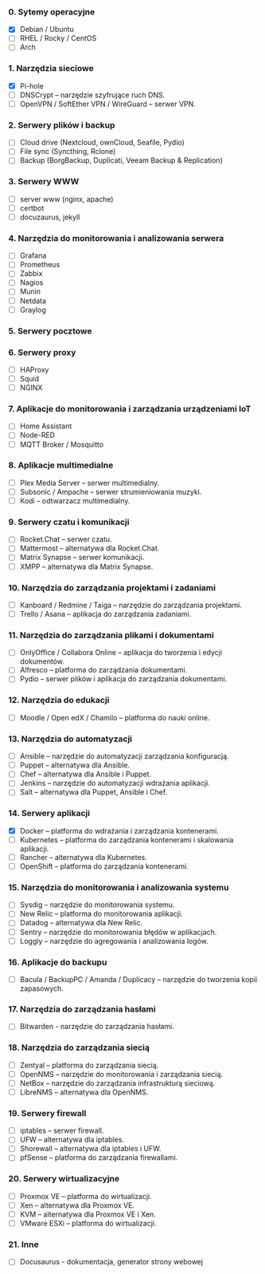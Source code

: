 ### 0. Sytemy operacyjne

- [x] Debian /  Ubuntu
- [ ] RHEL / Rocky / CentOS
- [ ] Arch

### 1. Narzędzia sieciowe

- [x] Pi-hole
- [ ] DNSCrypt – narzędzie szyfrujące ruch DNS.
- [ ] OpenVPN / SoftEther VPN / WireGuard – serwer VPN.

### 2. Serwery plików i backup

- [ ] Cloud drive (Nextcloud, ownCloud, Seafile, Pydio)
- [ ] File sync (Syncthing, Rclone)
- [ ] Backup (BorgBackup, Duplicati, Veeam Backup & Replication)

### 3. Serwery WWW

- [ ] server www (nginx, apache)
- [ ] certbot
- [ ] docuzaurus, jekyll

### 4. Narzędzia do monitorowania i analizowania serwera

- [ ] Grafana
- [ ] Prometheus
- [ ] Zabbix
- [ ] Nagios
- [ ] Munin
- [ ] Netdata
- [ ] Graylog

### 5. Serwery pocztowe


### 6. Serwery proxy

- [ ] HAProxy
- [ ] Squid
- [ ] NGINX

### 7. Aplikacje do monitorowania i zarządzania urządzeniami IoT

- [ ] Home Assistant
- [ ] Node-RED
- [ ] MQTT Broker / Mosquitto

### 8. Aplikacje multimedialne

- [ ] Plex Media Server – serwer multimedialny.
- [ ] Subsonic / Ampache – serwer strumieniowania muzyki.
- [ ] Kodi – odtwarzacz multimedialny.

### 9. Serwery czatu i komunikacji

- [ ] Rocket.Chat – serwer czatu.
- [ ] Mattermost – alternatywa dla Rocket.Chat.
- [ ] Matrix Synapse – serwer komunikacji.
- [ ] XMPP – alternatywa dla Matrix Synapse.

### 10. Narzędzia do zarządzania projektami i zadaniami

- [ ] Kanboard / Redmine / Taiga – narzędzie do zarządzania projektami.
- [ ] Trello / Asana – aplikacja do zarządzania zadaniami.

### 11. Narzędzia do zarządzania plikami i dokumentami

- [ ] OnlyOffice / Collabora Online – aplikacja do tworzenia i edycji dokumentów.
- [ ] Alfresco – platforma do zarządzania dokumentami.
- [ ] Pydio – serwer plików i aplikacja do zarządzania dokumentami.

### 12. Narzędzia do edukacji

- [ ] Moodle / Open edX / Chamilo – platforma do nauki online.

### 13. Narzędzia do automatyzacji

- [ ] Ansible – narzędzie do automatyzacji zarządzania konfiguracją.
- [ ] Puppet – alternatywa dla Ansible.
- [ ] Chef – alternatywa dla Ansible i Puppet.
- [ ] Jenkins – narzędzie do automatyzacji wdrażania aplikacji.
- [ ] Salt – alternatywa dla Puppet, Ansible i Chef.

### 14. Serwery aplikacji

- [x] Docker – platforma do wdrażania i zarządzania kontenerami.
- [ ] Kubernetes – platforma do zarządzania kontenerami i skalowania aplikacji.
- [ ] Rancher – alternatywa dla Kubernetes.
- [ ] OpenShift – platforma do zarządzania kontenerami.

### 15. Narzędzia do monitorowania i analizowania systemu

- [ ] Sysdig – narzędzie do monitorowania systemu.
- [ ] New Relic – platforma do monitorowania aplikacji.
- [ ] Datadog – alternatywa dla New Relic.
- [ ] Sentry – narzędzie do monitorowania błędów w aplikacjach.
- [ ] Loggly – narzędzie do agregowania i analizowania logów.

### 16. Aplikacje do backupu

- [ ] Bacula / BackupPC / Amanda / Duplicacy – narzędzie do tworzenia kopii zapasowych.

### 17. Narzędzia do zarządzania hasłami

- [ ] Bitwarden - narzędzie do zarządzania hasłami.

### 18. Narzędzia do zarządzania siecią

- [ ] Zentyal – platforma do zarządzania siecią.
- [ ] OpenNMS – narzędzie do monitorowania i zarządzania siecią.
- [ ] NetBox – narzędzie do zarządzania infrastrukturą sieciową.
- [ ] LibreNMS – alternatywa dla OpenNMS.

### 19. Serwery firewall

- [ ] iptables – serwer firewall.
- [ ] UFW – alternatywa dla iptables.
- [ ] Shorewall – alternatywa dla iptables i UFW.
- [ ] pfSense – platforma do zarządzania firewallami.

### 20. Serwery wirtualizacyjne

- [ ] Proxmox VE – platforma do wirtualizacji.
- [ ] Xen – alternatywa dla Proxmox VE.
- [ ] KVM – alternatywa dla Proxmox VE i Xen.
- [ ] VMware ESXi – platforma do wirtualizacji.

### 21. Inne

- [ ] Docusaurus - dokumentacja, generator strony webowej